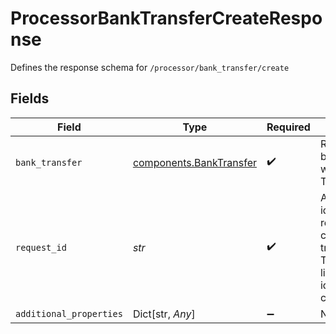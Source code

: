 # ProcessorBankTransferCreateResponse

Defines the response schema for `/processor/bank_transfer/create`


## Fields

| Field                                                                                                                                       | Type                                                                                                                                        | Required                                                                                                                                    | Description                                                                                                                                 |
| ------------------------------------------------------------------------------------------------------------------------------------------- | ------------------------------------------------------------------------------------------------------------------------------------------- | ------------------------------------------------------------------------------------------------------------------------------------------- | ------------------------------------------------------------------------------------------------------------------------------------------- |
| `bank_transfer`                                                                                                                             | [components.BankTransfer](../../models/components/banktransfer.md)                                                                          | :heavy_check_mark:                                                                                                                          | Represents a bank transfer within the Bank Transfers API.                                                                                   |
| `request_id`                                                                                                                                | *str*                                                                                                                                       | :heavy_check_mark:                                                                                                                          | A unique identifier for the request, which can be used for troubleshooting. This identifier, like all Plaid identifiers, is case sensitive. |
| `additional_properties`                                                                                                                     | Dict[str, *Any*]                                                                                                                            | :heavy_minus_sign:                                                                                                                          | N/A                                                                                                                                         |